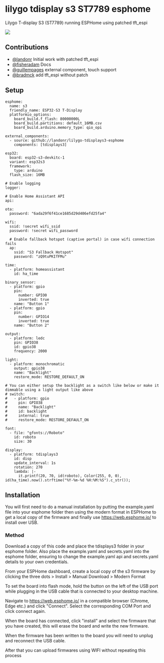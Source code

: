 # lilygo tdisplay s3 ST7789 esphome
Lilygo T-display S3 (ST7789) running ESPHome using patched tft_espi

![](https://github.com/landonr/lilygo-tdisplays3-esphome/blob/main/IMG_4200.jpg?raw=true)

## Contributions
- [@landonr](https://github.com/landonr) Initial work with patched tft_espi
- [@fisheradam](https://github.com/fisheradam) Docs
- [@guillempages](https://github.com/guillempages) external component, touch support
- [@bradmck](https://github.com/bradmck) add tft_espi without patch

## Setup
```
esphome:
  name: s3
  friendly_name: ESP32-S3 T-Display
  platformio_options:
    board_build.f_flash: 80000000L
    board_build.partitions: default_16MB.csv
    board_build.arduino.memory_type: qio_opi

external_components:
  - source: github://landonr/lilygo-tdisplays3-esphome
    components: [tdisplays3]

esp32:
  board: esp32-s3-devkitc-1
  variant: esp32s3
  framework:
    type: arduino
  flash_size: 16MB

# Enable logging
logger:

# Enable Home Assistant API
api:

ota:
  password: "6ada29f6f41ce1685d29d406efd25fa4"

wifi:
  ssid: !secret wifi_ssid
  password: !secret wifi_password

  # Enable fallback hotspot (captive portal) in case wifi connection fails
  ap:
    ssid: "S3 Fallback Hotspot"
    password: "zQ9tuPKIfFMu"

time:
  - platform: homeassistant
    id: ha_time

binary_sensor:
  - platform: gpio
    pin: 
      number: GPIO0
      inverted: true
    name: "Button 1"
  - platform: gpio
    pin: 
      number: GPIO14
      inverted: true
    name: "Button 2"

output:
  - platform: ledc
    pin: GPIO38
    id: gpio38
    frequency: 2000

light:
  - platform: monochromatic
    output: gpio38
    name: "Backlight"
    restore_mode: RESTORE_DEFAULT_ON

# You can either setup the backlight as a switch like below or make it dimmable using a light output like above
# switch:
#   - platform: gpio
#     pin: GPIO38
#     name: "Backlight"
#     id: backlight
#     internal: true
#     restore_mode: RESTORE_DEFAULT_ON

font:
  - file: "gfonts://Roboto"
    id: roboto
    size: 30

display:
  - platform: tdisplays3
    id: disp
    update_interval: 1s
    rotation: 270
    lambda: |-
      it.printf(20, 70, id(roboto), Color(255, 0, 0), id(ha_time).now().strftime("%Y-%m-%d %H:%M:%S").c_str());
```

## Installation
You will first need to do a manual installation by putting the example.yaml file into your esphome folder then using the modern format in ESPHome to get a local copy of the firmware and finally use https://web.esphome.io/ to install over USB.

### Method
Download a copy of this code and place the tdisplays3 folder in your esphome folder. Also place the example.yaml and secrets.yaml into the esphome folder, ensuring to change the example.yaml api and secrets.yaml details to your own credentials.

From your ESPHome dashboard, create a local copy of the s3 firmware by clicking the three dots > Install > Manual Download > Modern Format

To set the board into flash mode, hold the button on the left of the USB port while plugging in the USB cable that is connected to your desktop machine.

Navigate to https://web.esphome.io/ in a compatible browser (Chrome, Edge etc.) and click "Connect". Select the corresponding COM Port and click connect again. 

When the board has connected, click "install" and select the firmware that you have created, this will erase the board and write the new firmware.

When the firmware has been written to the board you will need to unplug and reconnect the USB cable.

After that you can upload firmwares using WIFI without repeating this process
